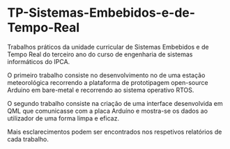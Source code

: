 # TP-Sistemas-Embebidos-e-de-Tempo-Real

Trabalhos práticos da unidade curricular de Sistemas Embebidos e de Tempo Real do terceiro ano do curso de engenharia de sistemas informáticos do IPCA.

O primeiro trabalho consiste no desenvolvimento no de uma estação meteorológica recorrendo a plataforma de prototipagem open-source Arduino em bare-metal e recorrendo ao sistema operativo RTOS.

O segundo trabalho consiste na criação de uma interface desenvolvida em QML que comunicasse com a placa Arduíno e mostra-se os dados ao utilizador de uma forma limpa e eficaz.

Mais esclarecimentos podem ser encontrados nos respetivos relatórios de cada trabalho.

